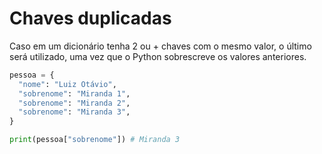 # Chaves duplicadas

Caso em um dicionário tenha 2 ou + chaves com o mesmo valor, o último será utilizado, uma vez que o Python sobrescreve os valores anteriores.

```python
pessoa = {
  "nome": "Luiz Otávio",
  "sobrenome": "Miranda 1",
  "sobrenome": "Miranda 2",
  "sobrenome": "Miranda 3",
}

print(pessoa["sobrenome"]) # Miranda 3
```

